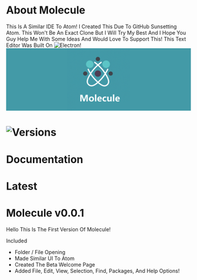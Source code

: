 # About Molecule
This Is A Similar IDE To Atom! I Created This Due To GitHub Sunsetting Atom. This Won't Be An Exact Clone But I Will Try My Best And I Hope You Guy Help Me With Some Ideas And Would Love To Support This! This Text Editor Was Built On ![Electron](https://github.com/electron/electron)!
![alt text](https://raw.githubusercontent.com/TheMrRedstone/Molecule/main/Assets/MoleculeBanner.png)

# ![Versions](https://github.com/TheMrRedstone/Molecule#latest)

# Documentation

# Latest
# Molecule v0.0.1
Hello This Is The First Version Of Molecule!

Included
- Folder / File Opening
- Made Similar UI To Atom
- Created The Beta Welcome Page
- Added File, Edit, View, Selection, Find, Packages, And Help Options!
